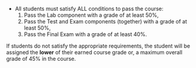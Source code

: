 - All students must satisfy ALL conditions to pass the course:
    1. Pass the Lab component with a grade of at least 50%,
    1. Pass the Test and Exam components (together) with a grade of at least 50%,
    1. Pass the Final Exam with a grade of at least 40%.

If students do not satisfy the appropriate requirements, the student will be assigned the **lower** of their earned course grade or, a maximum overall grade of 45% in the course.